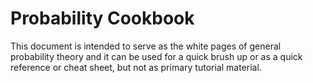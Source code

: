 # Probability Cookbook

This document is intended to serve as the white pages of general probability
theory and it can be used for a quick brush up or as a quick reference or 
cheat sheet, but not as primary tutorial material.
